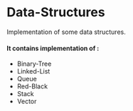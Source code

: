 # Data-Structures
Implementation of some data structures.
#### It contains implementation of : ####
  - Binary-Tree
  - Linked-List
  - Queue
  - Red-Black
  - Stack
  - Vector
  
